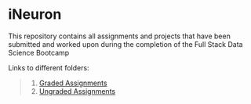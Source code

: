 # iNeuron
This repository contains all assignments and projects that have been submitted and worked upon during the completion of the Full Stack Data Science Bootcamp

Links to different folders:

> 1. [Graded Assignments](https://github.com/abhijitchak103/iNeuron/tree/main/Graded%20Assignments)
> 2. [Ungraded Assignments](https://github.com/abhijitchak103/iNeuron/tree/main/Ungraded%20Assignments)
